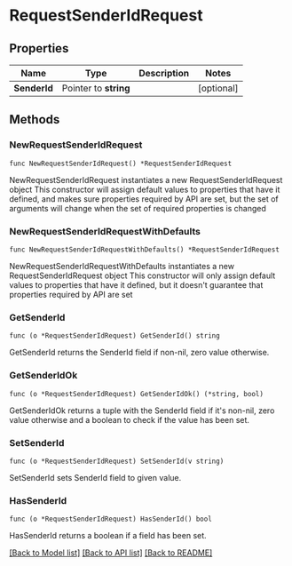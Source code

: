 # RequestSenderIdRequest

## Properties

Name | Type | Description | Notes
------------ | ------------- | ------------- | -------------
**SenderId** | Pointer to **string** |  | [optional] 

## Methods

### NewRequestSenderIdRequest

`func NewRequestSenderIdRequest() *RequestSenderIdRequest`

NewRequestSenderIdRequest instantiates a new RequestSenderIdRequest object
This constructor will assign default values to properties that have it defined,
and makes sure properties required by API are set, but the set of arguments
will change when the set of required properties is changed

### NewRequestSenderIdRequestWithDefaults

`func NewRequestSenderIdRequestWithDefaults() *RequestSenderIdRequest`

NewRequestSenderIdRequestWithDefaults instantiates a new RequestSenderIdRequest object
This constructor will only assign default values to properties that have it defined,
but it doesn't guarantee that properties required by API are set

### GetSenderId

`func (o *RequestSenderIdRequest) GetSenderId() string`

GetSenderId returns the SenderId field if non-nil, zero value otherwise.

### GetSenderIdOk

`func (o *RequestSenderIdRequest) GetSenderIdOk() (*string, bool)`

GetSenderIdOk returns a tuple with the SenderId field if it's non-nil, zero value otherwise
and a boolean to check if the value has been set.

### SetSenderId

`func (o *RequestSenderIdRequest) SetSenderId(v string)`

SetSenderId sets SenderId field to given value.

### HasSenderId

`func (o *RequestSenderIdRequest) HasSenderId() bool`

HasSenderId returns a boolean if a field has been set.


[[Back to Model list]](../README.md#documentation-for-models) [[Back to API list]](../README.md#documentation-for-api-endpoints) [[Back to README]](../README.md)


